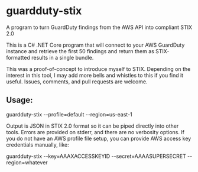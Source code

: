 # guardduty-stix
A program to turn GuardDuty findings from the AWS API into compliant STIX 2.0

This is a C# .NET Core program that will connect to your AWS GuardDuty instance
and retrieve the first 50 findings and return them as STIX-formatted results in
a single bundle.

This was a proof-of-concept to introduce myself to STIX.  Depending on the
interest in this tool, I may add more bells and whistles to this if you find
it useful.  Issues, comments, and pull requests are welcome.

## Usage:
guardduty-stix --profile=default --region=us-east-1

Output is JSON in STIX 2.0 format so it can be piped directly into other tools.
Errors are provided on stderr, and there are no verbosity options.  If you do
not have an AWS profile file setup, you can provide AWS access key credentials
manually, like:

guardduty-stix --key=AAAXACCESSKEYID --secret=AAAASUPERSECRET --region=whatever


